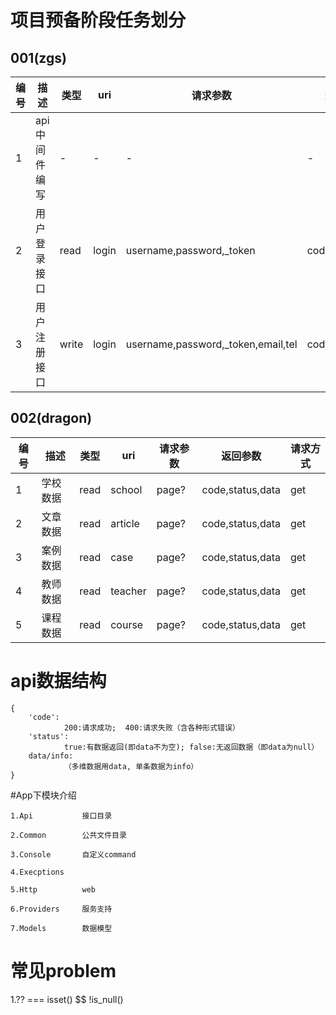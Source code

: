 

# 项目预备阶段任务划分
## 001(zgs)
| 编号  | 描述  | 类型  | uri  | 请求参数  | 返回参数  | 请求方式 |
| ------------ | ------------ | ------------ | ------------ | ------------ | ------------ | ------------ |
| 1  | api中间件编写  | -  | -  | -  | -  | -|
| 2  | 用户登录接口  | read  | login  | username,password,_token  |  code,status,info | post|
| 3  | 用户注册接口  | write  | login  | username,password,_token,email,tel  |  code,status,info | post|

## 002(dragon)
| 编号  | 描述  | 类型  | uri  | 请求参数  | 返回参数  | 请求方式 |
| ------------ | ------------ | ------------ | ------------ | ------------ | ------------ | ------------ |
| 1  | 学校数据  | read  | school  | page?  |  code,status,data | get|
| 2  | 文章数据  | read  | article  | page?  |  code,status,data |get|
| 3  | 案例数据  | read  | case  | page?  |  code,status,data |get|
| 4  | 教师数据  | read  | teacher  | page?  |  code,status,data |get|
| 5  | 课程数据  | read  | course  | page?  |  code,status,data |get|

# api数据结构

    {
        'code':     
                200:请求成功;  400:请求失败（含各种形式错误）
        'status':   
                true:有数据返回(即data不为空); false:无返回数据（即data为null）
        data/info:  
                （多维数据用data, 单条数据为info）
    }  


#App下模块介绍

    1.Api           接口目录
    
    2.Common        公共文件目录
    
    3.Console       自定义command
    
    4.Execptions
    
    5.Http          web
    
    6.Providers     服务支持
    
    7.Models        数据模型
    
# 常见problem

1.?? === isset() $$ !is_null()

 